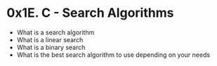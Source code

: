 # 0x1E. C - Search Algorithms


- What is a search algorithm
- What is a linear search
- What is a binary search
- What is the best search algorithm to use depending on your needs

